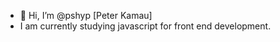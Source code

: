 - 👋 Hi, I’m @pshyp [Peter Kamau]
- I am currently studying javascript for front end development.


<!---
pshyp/pshyp is a ✨ special ✨ repository because its `README.md` (this file) appears on your GitHub profile.
You can click the Preview link to take a look at your changes.
--->
